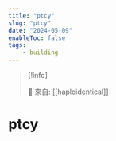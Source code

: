 ```yaml
---
title: "ptcy"
slug: "ptcy"
date: "2024-05-09"
enableToc: false
tags:
    - building
---
```


> [!info]
>
> 🌱 來自: [[haploidentical]]

# ptcy


